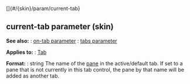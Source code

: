 []{#/{skin}/param/current-tab}
## current-tab parameter (skin)
**See also:**
:   [on-tab parameter](#/%7Bskin%7D/param/on-tab)
:   [tabs parameter](#/%7Bskin%7D/param/tabs)
<!-- -->
**Applies to:**
:   [Tab](#/%7Bskin%7D/control/tab)
<!-- -->
**Format:**
:   string
The name of the [pane](#/%7Bskin%7D/control/main) in the active/default
tab. If set to a pane that is not currently in this tab control, the
pane by that name will be added as another tab.